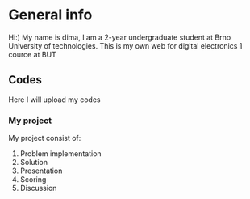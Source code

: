 # General info
Hi:) My name is dima, I am a 2-year undergraduate student at Brno University of technologies. This is my own web for digital electronics 1 cource at BUT
## Codes
Here I will upload my codes
### My project
My project consist of:
1. Problem implementation
2. Solution
3. Presentation
4. Scoring
5. Discussion